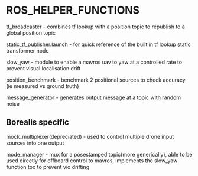 # ROS_HELPER_FUNCTIONS

tf_broadcaster - combines tf lookup with a position topic to republish to a global position topic

static_tf_publisher.launch - for quick reference of the built in tf lookup static transformer node

slow_yaw - module to enable a mavros uav to yaw at a controlled rate to prevent visual localisation drift

position_benchmark - benchmark 2 positional sources to check accuracy (ie measured vs ground truth)

message_generator - generates output message at a topic with random noise

## Borealis specific

mock_multiplexer(depreciated) - used to control multiple drone input sources into one output

mode_manager - mux for a posestamped topic(more generically), able to be used directly for offboard control to mavros, implements the slow_yaw function too to prevent vio drifting

